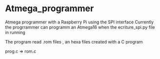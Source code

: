 # Atmega_programmer
Atmega programmer with a Raspberry Pi using the SPI interface
Currently the progrrammer can programm an Atmega16 when the ecriture_spi.py file in running

The program read .rom files , an hexa files created with a C program

prog.c => rom.c
